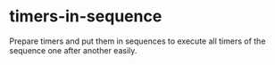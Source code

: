 # timers-in-sequence
Prepare timers and put them in sequences to execute all timers of the sequence one after another easily.
